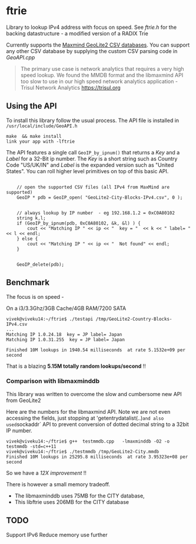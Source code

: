 # ftrie
Library to lookup IPv4 address with focus on speed. See _ftrie.h_ for the backing datastructure - a modified version of a RADIX Trie 

Currently supports the [Maxmind GeoLite2 CSV databases](https://dev.maxmind.com/geoip/geoip2/geolite2/). You can support any other CSV database by supplying the custom CSV parsing code in _GeoAPI.cpp_

> The primary use case is network analytics that requires a very high speed lookup. We found the MMDB format and the libmaxmind API too slow to use in our high speed network analytics application -   Trisul Network Analytics https://trisul.org 

## Using the API 

To install this library follow the usual process. The API file is installed in `/usr/local/include/GeoAPI.h`

```
make  && make install
link your app with -lftrie 
```

The API features a  single call `GeoIP_by_ipnum()`  that returns a _Key_  and a _Label_  for a 32-Bit ip number. The _Key_ is a short string such as Country Code "US/UK/IN" and _Label_ is the expanded version such as "United States". You can roll higher level primitives on top of this basic API. 

````

	// open the supported CSV files (all IPv4 from MaxMind are supported) 
	GeoIP * pdb = GeoIP_open( "GeoLite2-City-Blocks-IPv4.csv", 0 );


	// always lookup by IP number  - eg 192.168.1.2 = 0xC0A80102 
	string k,l;
	if (GeoIP_by_ipnum(pdb, 0xC0A80102, &k, &l) ) {
		cout << "Matching IP " << ip << "  key = "  << k << " label= " << l << endl;
	} else {
		cout << "Matching IP " << ip << "  Not found" << endl;
	}
	

	GeoIP_delete(pdb);

````


## Benchmark

The focus is on speed - 

On a i3/3.3Ghz/3GB Cache/4GB RAM/7200 SATA


````
vivek@viveku14:~/ftrie$ ./testapi /tmp/GeoLite2-Country-Blocks-IPv4.csv 
...
Matching IP 1.0.24.18  key = JP label= Japan
Matching IP 1.0.31.255  key = JP label= Japan

Finished 10M lookups in 1940.54 milliseconds  at rate 5.1532e+09 per second

````

That is a blazing **5.15M totally random lookups/second**  !! 



### Comparison with  libmaxminddb

This library was written to overcome the slow and cumbersome new API from GeoLite2 

Here are the numbers for the libmaxmind API. Note we are not even accessing the 
fields, just stopping at 'getentrydatalist(..)` and also used `sockaddr` API to 
prevent conversion of dotted decimal string to a 32bit IP number.

````
vivek@viveku14:~/ftrie$ g++  testmmdb.cpp   -lmaxminddb -O2 -o testmmdb -std=c++11
vivek@viveku14:~/ftrie$ ./testmmdb /tmp/GeoLite2-City.mmdb 
Finished 10M lookups in 25295.8 milliseconds  at rate 3.95323e+08 per second
````

So we have a *12X improvement* !!  

There is however a small memory tradeoff. 
 - The libmaxminddb  uses 75MB for the CITY database, 
 - This libftrie uses 206MB for the CITY database

## TODO 

Support IPv6 
Reduce memory use further 

